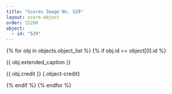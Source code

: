 ```yaml
---
title: "Scores Image No. 529"
layout: score-object
order: 15290
object:
  - id: "529"
---
```


{% for obj in objects.object_list %}
{% if obj.id == object[0].id %}

{{ obj.extended_caption }}

{{ obj.credit }} {.object-credit}

{% endif %}
{% endfor %}
